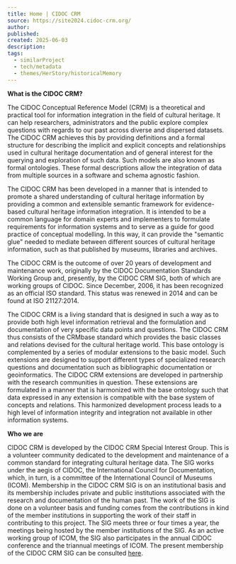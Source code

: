```yaml
---
title: Home | CIDOC CRM
source: https://site2024.cidoc-crm.org/
author: 
published: 
created: 2025-06-03
description: 
tags:
  - similarProject
  - tech/metadata
  - themes/HerStory/historicalMemory
---
```

**What is the CIDOC CRM?**

The CIDOC Conceptual Reference Model (CRM) is a theoretical and practical tool for information integration in the field of cultural heritage. It can help researchers, administrators and the public explore complex questions with regards to our past across diverse and dispersed datasets. The CIDOC CRM achieves this by providing definitions and a formal structure for describing the implicit and explicit concepts and relationships used in cultural heritage documentation and of general interest for the querying and exploration of such data. Such models are also known as formal ontologies. These formal descriptions allow the integration of data from multiple sources in a software and schema agnostic fashion.

The CIDOC CRM has been developed in a manner that is intended to promote a shared understanding of cultural heritage information by providing a common and extensible semantic framework for evidence-based cultural heritage information integration. It is intended to be a common language for domain experts and implementers to formulate requirements for information systems and to serve as a guide for good practice of conceptual modelling. In this way, it can provide the "semantic glue" needed to mediate between different sources of cultural heritage information, such as that published by museums, libraries and archives.

The CIDOC CRM is the outcome of over 20 years of development and maintenance work, originally by the CIDOC Documentation Standards Working Group and, presently, by the CIDOC CRM SIG, both of which are working groups of CIDOC. Since December, 2006, it has been recognized as an official ISO standard. This status was renewed in 2014 and can be found at ISO 21127:2014.

The CIDOC CRM is a living standard that is designed in such a way as to provide both high level information retrieval and the formulation and documentation of very specific data points and questions. The CIDOC CRM thus consists of the CRMbase standard which provides the basic classes and relations devised for the cultural heritage world. This base ontology is complemented by a series of modular extensions to the basic model. Such extensions are designed to support different types of specialized research questions and documentation such as bibliographic documentation or geoinformatics. The CIDOC CRM extensions are developed in partnership with the research communities in question. These extensions are formulated in a manner that is harmonized with the base ontology such that data expressed in any extension is compatible with the base system of concepts and relations. This harmonized development process leads to a high level of information integrity and integration not available in other information systems.

**Who we are**

CIDOC CRM is developed by the CIDOC CRM Special Interest Group. This is a volunteer community dedicated to the development and maintenance of a common standard for integrating cultural heritage data. The SIG works under the aegis of CIDOC, the International Council for Documentation, which, in turn, is a committee of the International Council of Museums (ICOM). Membership in the CIDOC CRM SIG is on an institutional basis and its membership includes private and public institutions associated with the research and documentation of the human past. The work of the SIG is done on a volunteer basis and funding comes from the contributions in kind of the member institutions in supporting the work of their staff in contributing to this project. The SIG meets three or four times a year, the meetings being hosted by the member institutions of the SIG. As an active working group of ICOM, the SIG also participates in the annual CIDOC conference and the triannual meetings of ICOM. The present membership of the CIDOC CRM SIG can be consulted [here](http://www.cidoc-crm.org/sig-members-list).